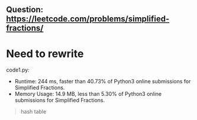 ## Question: https://leetcode.com/problems/simplified-fractions/

# Need to rewrite

code1.py:
* Runtime: 244 ms, faster than 40.73% of Python3 online submissions for Simplified Fractions.
* Memory Usage: 14.9 MB, less than 5.30% of Python3 online submissions for Simplified Fractions.
> hash table